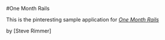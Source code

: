 #One Month Rails

This is the pinteresting sample application for
[*One Month Rails*](http://onemonthrails.com)

by [Steve Rimmer]
